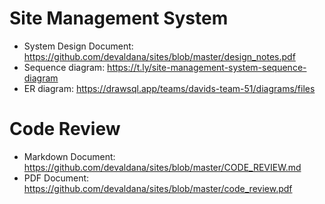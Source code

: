 # Site Management System

- System Design Document: https://github.com/devaldana/sites/blob/master/design_notes.pdf
- Sequence diagram: https://t.ly/site-management-system-sequence-diagram
- ER diagram: https://drawsql.app/teams/davids-team-51/diagrams/files


# Code Review
- Markdown Document: https://github.com/devaldana/sites/blob/master/CODE_REVIEW.md
- PDF Document: https://github.com/devaldana/sites/blob/master/code_review.pdf